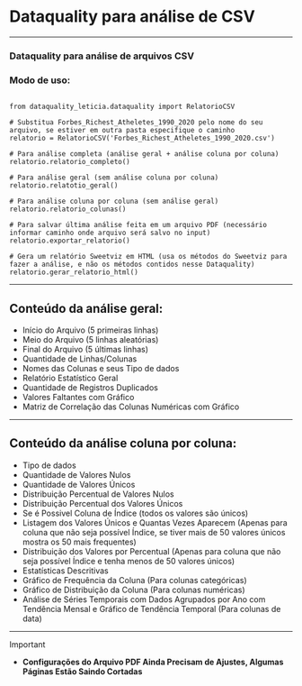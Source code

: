 # Dataquality para análise de CSV

---

### Dataquality para análise de arquivos CSV

### Modo de uso:

```

from dataquality_leticia.dataquality import RelatorioCSV

# Substitua Forbes_Richest_Atheletes_1990_2020 pelo nome do seu arquivo, se estiver em outra pasta especifique o caminho
relatorio = RelatorioCSV('Forbes_Richest_Atheletes_1990_2020.csv')

# Para análise completa (análise geral + análise coluna por coluna)
relatorio.relatorio_completo()

# Para análise geral (sem análise coluna por coluna)
relatorio.relatotio_geral()

# Para análise coluna por coluna (sem análise geral)
relatorio.relatorio_colunas()

# Para salvar última análise feita em um arquivo PDF (necessário informar caminho onde arquivo será salvo no input)
relatorio.exportar_relatorio()

# Gera um relatório Sweetviz em HTML (usa os métodos do Sweetviz para fazer a análise, e não os métodos contidos nesse Dataquality)
relatorio.gerar_relatorio_html()

```

--- 

## Conteúdo da análise geral:

- Início do Arquivo (5 primeiras linhas)
- Meio do Arquivo (5 linhas aleatórias)
- Final do Arquivo (5 últimas linhas)
- Quantidade de Linhas/Colunas
- Nomes das Colunas	e seus Tipo de dados
- Relatório Estatístico Geral
- Quantidade de Registros Duplicados
- Valores Faltantes com Gráfico
- Matriz de Correlação das Colunas Numéricas com Gráfico

---

## Conteúdo da análise coluna por coluna:

- Tipo de dados
- Quantidade de Valores Nulos
- Quantidade de Valores Únicos
- Distribuição Percentual de Valores Nulos
- Distribuição Percentual dos Valores Únicos
- Se é Possivel Coluna de Índice (todos os valores são únicos)
- Listagem dos Valores Únicos e Quantas Vezes Aparecem (Apenas para coluna que não seja possível Índice, se tiver mais de 50 valores únicos mostra os 50 mais frequentes)
- Distribuição dos Valores por Percentual (Apenas para coluna que não seja possível Índice e tenha menos de 50 valores únicos)
- Estatísticas Descritivas
- Gráfico de Frequência da Coluna (Para colunas categóricas)
- Gráfico de Distribuição da Coluna (Para colunas numéricas)
- Análise de Séries Temporais com Dados Agrupados por Ano com Tendência Mensal e Gráfico de Tendência Temporal (Para colunas de data)

---

> [!IMPORTANT]
>- **Configurações do Arquivo PDF Ainda Precisam de Ajustes, Algumas Páginas Estão Saindo Cortadas**
>


